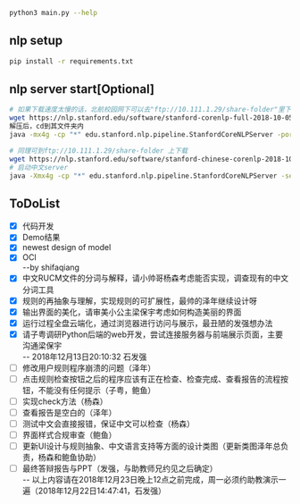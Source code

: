 ```bash
python3 main.py --help
```
## nlp setup
```bash
pip install -r requirements.txt
```

## nlp server start[Optional]
```bash
# 如果下载速度太慢的话，北航校园网下可以去"ftp://10.111.1.29/share-folder"里下载stanford-corenlp-full-2018-10-05.zip，那里传了一份
wget https://nlp.stanford.edu/software/stanford-corenlp-full-2018-10-05.zip
解压后，cd到其文件夹内
java -mx4g -cp "*" edu.stanford.nlp.pipeline.StanfordCoreNLPServer -port 9000 -timeout 15000

# 同理可到ftp://10.111.1.29/share-folder 上下载
wget https://nlp.stanford.edu/software/stanford-chinese-corenlp-2018-10-05-models.jar
# 启动中文server
java -Xmx4g -cp "*" edu.stanford.nlp.pipeline.StanfordCoreNLPServer -serverProperties StanfordCoreNLP-chinese.properties -port 9001 -timeout 15000
```

## ToDoList
- [x] 代码开发
- [x] Demo结果
- [x] newest design of model
- [x] OCl  
--by shifaqiang
- [x] 中文RUCM文件的分词与解释，请小帅哥杨森考虑能否实现，调查现有的中文分词工具
- [x] 规则的再抽象与理解，实现规则的可扩展性，最帅的泽年继续设计呀
- [x] 输出界面的美化，请审美小公主梁保宇考虑如何构造美丽的界面
- [x] 运行过程全盘云端化，通过浏览器进行访问与展示，最丑陋的发强想办法
- [x] 请子粤调研Python后端的web开发，尝试连接服务器与前端展示页面，主要沟通梁保宇  
-- 2018年12月13日20:10:32 石发强
- [ ] 修改用户规则程序崩溃的问题（泽年）
- [ ] 点击规则检查按钮之后的程序应该有正在检查、检查完成、查看报告的流程按钮，不能没有任何提示（子粤，鲍鱼）
- [ ] 实现check方法（杨森）
- [ ] 查看报告是空白的（泽年）
- [ ] 测试中文会直接报错，保证中文可以检查（杨森）
- [ ] 界面样式合规审查（鲍鱼）
- [ ] 更新UI设计与规则抽象、中文语言支持等方面的设计类图（更新类图泽年总负责，杨森和鲍鱼协助）
- [ ] 最终答辩报告与PPT（发强，与助教师兄约见之后确定）  
-- 以上内容请在2018年12月23日晚上12点之前完成，周一必须约助教演示一遍（2018年12月22日14:47:41，石发强）